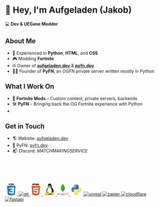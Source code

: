 # 👋 Hey, I'm Aufgeladen (Jakob)

💻 **Dev & UEGane Modder**

## About Me
- 🐍 Experienced in **Python**, **HTML**, and **CSS**  
- 🎮 Modding **Fortnite**
- 🌐 Owner of **[aufgeladen.dev](https://aufgeladen.dev)** & **[pyfn.dev](https://pyfn.dev)**  
- 🏴‍☠️ Founder of **PyFN**, an OGFN private server written mostly in Python  

## What I Work On
- 🚀 **Fortnite Mods** – Custom content, private servers, backends
- 🛠️ **PyFN** – Bringing back the OG Fortnite experience with Python
- 
## Get in Touch
- 🌎 Website: [aufgeladen.dev](https://aufgeladen.dev)  
- 🔗 PyFN: [pyfn.dev](https://pyfn.dev)  
- 📬 Discord: *MATCHMAKINGSERVICE*  

<h1>‎</h1>

<p align="left"> 
  <a href="https://www.w3schools.com/css/" target="_blank" rel="noreferrer"> 
    <img src="https://raw.githubusercontent.com/devicons/devicon/master/icons/css3/css3-original-wordmark.svg" alt="css3" width="40" height="40"/> 
  </a> 
  <a href="https://git-scm.com/" target="_blank" rel="noreferrer"> 
    <img src="https://www.vectorlogo.zone/logos/git-scm/git-scm-icon.svg" alt="git" width="40" height="40"/> 
  </a> 
  <a href="https://www.w3.org/html/" target="_blank" rel="noreferrer"> 
    <img src="https://raw.githubusercontent.com/devicons/devicon/master/icons/html5/html5-original-wordmark.svg" alt="html5" width="40" height="40"/> 
  </a> 
  <a href="https://www.linux.org/" target="_blank" rel="noreferrer"> 
    <img src="https://raw.githubusercontent.com/devicons/devicon/master/icons/linux/linux-original.svg" alt="linux" width="40" height="40"/> 
  </a> 
  <a href="https://www.mongodb.com/" target="_blank" rel="noreferrer"> 
    <img src="https://raw.githubusercontent.com/devicons/devicon/master/icons/mongodb/mongodb-original-wordmark.svg" alt="mongodb" width="40" height="40"/> 
  </a> 
  <a href="https://www.python.org" target="_blank" rel="noreferrer"> 
    <img src="https://raw.githubusercontent.com/devicons/devicon/master/icons/python/python-original.svg" alt="python" width="40" height="40"/> 
  </a> 
  <a href="https://unrealengine.com/" target="_blank" rel="noreferrer"> 
    <img src="https://raw.githubusercontent.com/kenangundogan/fontisto/036b7eca71aab1bef8e6a0518f7329f13ed62f6b/icons/svg/brand/unreal-engine.svg" alt="unreal" width="40" height="40"/> 
  </a> 
  <a href="https://zapier.com" target="_blank" rel="noreferrer"> 
    <img src="https://www.vectorlogo.zone/logos/zapier/zapier-icon.svg" alt="zapier" width="40" height="40"/> 
  </a> 
  <a href="https://cloudflare.com" target="_blank" rel="noreferrer"> 
    <img src="https://icon.icepanel.io/Technology/svg/Cloudflare.svg" alt="cloudflare" width="40" height="40"/> 
  </a> 
  <a href="https://fastapi.tiangolo.com/" target="_blank" rel="noreferrer"> 
    <img src="https://icon.icepanel.io/Technology/svg/FastAPI.svg" alt="fastapi" width="40" height="40"/> 
  </a> 
</p>
